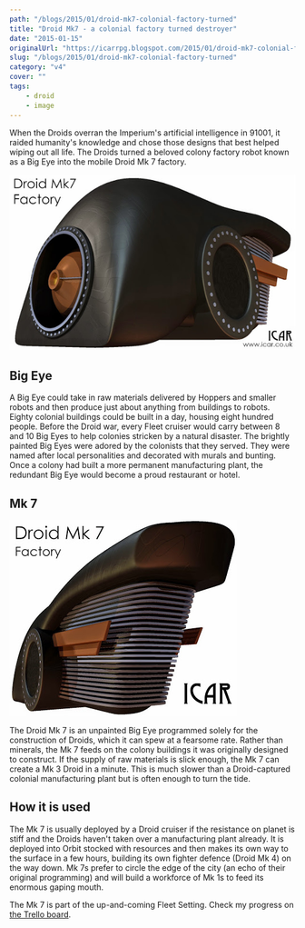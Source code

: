 ```yaml
---
path: "/blogs/2015/01/droid-mk7-colonial-factory-turned"
title: "Droid Mk7 - a colonial factory turned destroyer"
date: "2015-01-15"
originalUrl: "https://icarrpg.blogspot.com/2015/01/droid-mk7-colonial-factory-turned.html"
slug: "/blogs/2015/01/droid-mk7-colonial-factory-turned"
category: "v4"
cover: ""
tags:
    - droid
    - image
---
```

When the Droids overran the Imperium's artificial intelligence in 91001, it raided humanity's knowledge and chose those designs that best helped wiping out all life. The Droids turned a beloved colony factory robot known as a Big Eye into the mobile Droid Mk 7 factory.  

![The Droid Mk 7, once affectionately known as a Big Eye](./images/droid-mk7-factory.jpg)

## Big Eye

A Big Eye could take in raw materials delivered by Hoppers and smaller robots and then produce just about anything from buildings to robots. Eighty colonial buildings could be built in a day, housing eight hundred people. Before the Droid war, every Fleet cruiser would carry between 8 and 10 Big Eyes to help colonies stricken by a natural disaster. The brightly painted Big Eyes were adored by the colonists that they served. They were named after local personalities and decorated with murals and bunting. Once a colony had built a more permanent manufacturing plant, the redundant Big Eye would become a proud restaurant or hotel. 

## Mk 7

![The Droid Mk 7 from the rear](./images/droid-mk7-factory-rear.jpg)

The Droid Mk 7 is an unpainted Big Eye programmed solely for the construction of Droids, which it can spew at a fearsome rate. Rather than minerals, the Mk 7 feeds on the colony buildings it was originally designed to construct. If the supply of raw materials is slick enough, the Mk 7 can create a Mk 3 Droid in a minute. This is much slower than a Droid-captured colonial manufacturing plant but is often enough to turn the tide. 

## How it is used

The Mk 7 is usually deployed by a Droid cruiser if the resistance on planet is stiff and the Droids haven't taken over a manufacturing plant already. It is deployed into Orbit stocked with resources and then makes its own way to the surface in a few hours, building its own fighter defence (Droid Mk 4) on the way down. Mk 7s prefer to circle the edge of the city (an echo of their original programming) and will build a workforce of Mk 1s to feed its enormous gaping mouth.  

The Mk 7 is part of the up-and-coming Fleet Setting. Check my progress on [the Trello board](https://trello.com/b/46BJhlX1/icar-the-sci-fi-rpg).